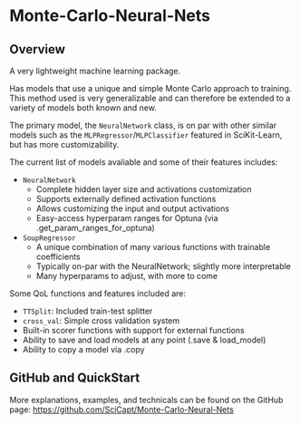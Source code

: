 # Monte-Carlo-Neural-Nets

## Overview
A very lightweight machine learning package.

Has models that use a unique and simple Monte Carlo approach to training. This method used is
very generalizable and can therefore be extended to a variety of models both known and new. 

The primary model, the `NeuralNetwork` class, is on par with other similar models such as the 
`MLPRegressor`/`MLPClassifier` featured in SciKit-Learn, but has more customizability.

The current list of models avaliable and some of their features includes:
- `NeuralNetwork`
    - Complete hidden layer size and activations customization
    - Supports externally defined activation functions
    - Allows customizing the input and output activations
    - Easy-access hyperparam ranges for Optuna (via .get_param_ranges_for_optuna)
- `SoupRegressor`
    - A unique combination of many various functions with trainable coefficients
    - Typically on-par with the NeuralNetwork; slightly more interpretable
    - Many hyperparams to adjust, with more to come

Some QoL functions and features included are:
- `TTSplit`: Included train-test splitter
- `cross_val`: Simple cross validation system
- Built-in scorer functions with support for external functions
- Ability to save and load models at any point (.save & load_model)
- Ability to copy a model via .copy

## GitHub and QuickStart
More explanations, examples, and technicals can be found on the GitHub page:
https://github.com/SciCapt/Monte-Carlo-Neural-Nets

